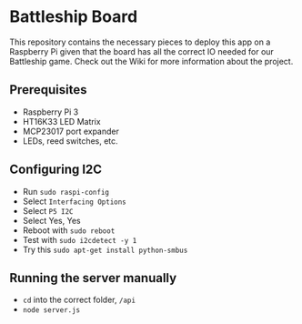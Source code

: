 # Battleship Board

This repository contains the necessary pieces to deploy this app on a Raspberry Pi given that the board has all the correct IO needed for our Battleship game. Check out the Wiki for more information about the project.

## Prerequisites
 * Raspberry Pi 3 
 * HT16K33 LED Matrix
 * MCP23017 port expander 
 * LEDs, reed switches, etc.
  
## Configuring I2C
  * Run `sudo raspi-config` 
  * Select `Interfacing Options`
  * Select `P5 I2C`
  * Select Yes, Yes
  * Reboot with `sudo reboot`
  * Test with `sudo i2cdetect -y 1`
  * Try this `sudo apt-get install python-smbus`
  
## Running the server manually
 * `cd` into the correct folder, `/api`
 * `node server.js`